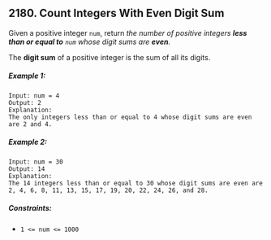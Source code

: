 ## 2180. Count Integers With Even Digit Sum

Given a positive integer ```num```, return *the number of positive integers **less than or equal to** ```num``` whose digit sums are **even**.*

The **digit sum** of a positive integer is the sum of all its digits.

##### Example 1:
```
Input: num = 4
Output: 2
Explanation:
The only integers less than or equal to 4 whose digit sums are even are 2 and 4.
```
##### Example 2:
```
Input: num = 30
Output: 14
Explanation:
The 14 integers less than or equal to 30 whose digit sums are even are
2, 4, 6, 8, 11, 13, 15, 17, 19, 20, 22, 24, 26, and 28.
```

##### Constraints:

* ```1 <= num <= 1000```